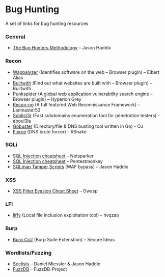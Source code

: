 # Bug Hunting
A set of links for bug hunting resources

### General
* [The Bug Hunters Methodology](https://github.com/jhaddix/tbhm) – Jason Haddix

### Recon
* [Wappalyzer](https://wappalyzer.com/) (Identifies software on the web – Browser plugin) – Elbert Alias
* [Builtwith](http://builtwith.com/) (Find out what websites are built with – Browser plugin) – Builtwith
* [Punkspider](https://www.punkspider.org/) (A global web application vulnerability search engine – Browser plugin) – Hyperion Grey
* [Recon-ng](https://bitbucket.org/LaNMaSteR53/recon-ng) (A full featured Web Reconnissance Framework) - Lanmaster53
* [Sublist3r](https://github.com/aboul3la/Sublist3r) (Fast subdomains enumeration tool for penetration testers) - aboul3la
* [Gobuster](https://github.com/OJ/gobuster) (Directory/file & DNS busting tool written in Go) - OJ
* [Fierce](http://tools.kali.org/information-gathering/fierce) (DNS brute forcer) - RSnake

### SQLi
* [SQL Injection cheatsheet](https://www.netsparker.com/blog/web-security/sql-injection-cheat-sheet/) – Netsparker
* [SQL Injection cheatsheet](http://pentestmonkey.net/cheat-sheet/sql-injection/mysql-sql-injection-cheat-sheet) – Pentestmonkey
* [SQLmap Tamper Scripts](https://forum.bugcrowd.com/t/sqlmap-tamper-scripts-sql-injection-and-waf-bypass/423) (WAF bypass) – Jason Haddix

### XSS
* [XSS Filter Evasion Cheat Sheet](https://www.owasp.org/index.php/XSS_Filter_Evasion_Cheat_Sheet) – Owasp

### LFI
* [liffy](https://github.com/hvqzao/liffy) (Local file inclusion exploitation tool) – hvqzao

### Burp
* [Burp Co2](http://burpco2.com/) (Burp Suite Extenstion) – Secure Ideas

### Wordlists/Fuzzing
* [Seclists](https://github.com/danielmiessler/SecLists) – Daniel Miessler & Jason Haddix
* [FuzzDB](https://github.com/fuzzdb-project/fuzzdb) – FuzzDB-Project

